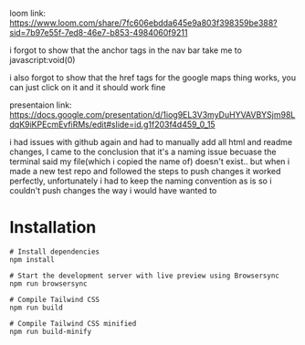 loom link:
https://www.loom.com/share/7fc606ebdda645e9a803f398359be388?sid=7b97e55f-7ed8-46e7-b853-4984060f9211

i forgot to show that the anchor tags in the nav bar take me to javascript:void(0)

i also forgot to show that the href tags for the google maps thing works,
you can just click on it and it should work fine

presentaion link:
https://docs.google.com/presentation/d/1iog9EL3V3myDuHYVAVBYSjm98LdqK9iKPEcmEvfiRMs/edit#slide=id.g1f203f4d459_0_15


i had issues with github again and had to manually add all html and readme changes, I came to the conclusion that it's a naming issue becuase the terminal said my file(which i copied the name of) doesn't exist.. but when i made a new test repo and followed the steps to push changes it worked perfectly, unfortunately i had to keep the naming convention as is so i couldn't push changes the way i would have wanted to





# Installation

```
# Install dependencies
npm install

# Start the development server with live preview using Browsersync
npm run browsersync

# Compile Tailwind CSS
npm run build

# Compile Tailwind CSS minified
npm run build-minify

```
